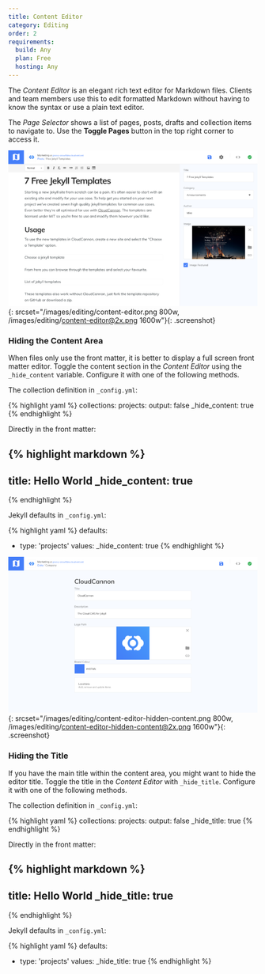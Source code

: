 ```yaml
---
title: Content Editor
category: Editing
order: 2
requirements:
  build: Any
  plan: Free
  hosting: Any
---
```


The *Content Editor* is an elegant rich text editor for Markdown files.
Clients and team members use this to edit formatted Markdown without having to know the syntax or use a plain text editor.

The *Page Selector* shows a list of pages, posts, drafts and collection items to navigate to.
Use the **Toggle Pages** button in the top right corner to access it.

![Content Editor](/images/editing/content-editor.png){: srcset="/images/editing/content-editor.png 800w, /images/editing/content-editor@2x.png 1600w"}{: .screenshot}


### Hiding the Content Area

When files only use the front matter, it is better to display a full screen front matter editor. Toggle the content section in the *Content Editor* using the `_hide_content` variable. Configure it with one of the following methods.

The collection definition in `_config.yml`:

{% highlight yaml %}
collections:
  projects:
    output: false
    _hide_content: true
{% endhighlight %}

Directly in the front matter:

{% highlight markdown %}
---
title: Hello World
_hide_content: true
---
{% endhighlight %}

Jekyll defaults in `_config.yml`:

{% highlight yaml %}
defaults:
  - type: 'projects'
    values:
      _hide_content: true
{% endhighlight %}

![Content Editor with no content section](/images/editing/content-editor-hidden-content.png){: srcset="/images/editing/content-editor-hidden-content.png 800w, /images/editing/content-editor-hidden-content@2x.png 1600w"}{: .screenshot}

### Hiding the Title

If you have the main title within the content area, you might want to hide the editor title. Toggle the title in the *Content Editor* with `_hide_title`. Configure it with one of the following methods.

The collection definition in `_config.yml`:

{% highlight yaml %}
collections:
  projects:
    output: false
    _hide_title: true
{% endhighlight %}

Directly in the front matter:

{% highlight markdown %}
---
title: Hello World
_hide_title: true
---
{% endhighlight %}

Jekyll defaults in `_config.yml`:

{% highlight yaml %}
defaults:
  - type: 'projects'
    values:
      _hide_title: true
{% endhighlight %}
